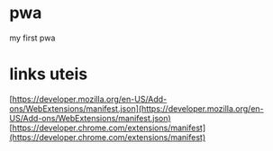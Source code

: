 # pwa
my first pwa

# links uteis
[https://developer.mozilla.org/en-US/Add-ons/WebExtensions/manifest.json](https://developer.mozilla.org/en-US/Add-ons/WebExtensions/manifest.json)
[https://developer.chrome.com/extensions/manifest](https://developer.chrome.com/extensions/manifest)